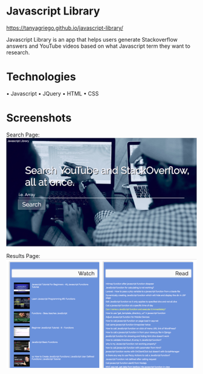 # Javascript Library 

https://tanyagriego.github.io/javascript-library/

Javascript Library is an app that helps users generate Stackoverflow answers and YouTube videos based on what Javascript term they want to research.

# Technologies
• Javascript
• JQuery
• HTML
• CSS

# Screenshots
Search Page:
![](images/Search-screen.png)

Results Page:
![](images/Results-screen.png)
